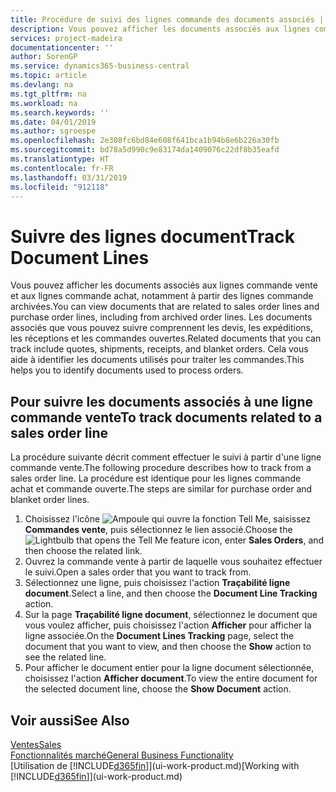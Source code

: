 ```yaml
---
title: Procédure de suivi des lignes commande des documents associés | Microsoft Docs
description: Vous pouvez afficher les documents associés aux lignes commande vente et aux lignes commande achat, notamment à partir des lignes commande archivées. Les documents associés que vous pouvez suivre comprennent les devis, les expéditions, les réceptions et les commandes ouvertes. Cela vous aide à identifier les documents utilisés pour traiter les commandes.
services: project-madeira
documentationcenter: ''
author: SorenGP
ms.service: dynamics365-business-central
ms.topic: article
ms.devlang: na
ms.tgt_pltfrm: na
ms.workload: na
ms.search.keywords: ''
ms.date: 04/01/2019
ms.author: sgroespe
ms.openlocfilehash: 2e308fc6bd84e608f641bca1b94b8e6b226a30fb
ms.sourcegitcommit: bd78a5d990c9e83174da1409076c22df8b35eafd
ms.translationtype: HT
ms.contentlocale: fr-FR
ms.lasthandoff: 03/31/2019
ms.locfileid: "912118"
---
```

# <a name="track-document-lines"></a><span data-ttu-id="616f4-105">Suivre des lignes document</span><span class="sxs-lookup"><span data-stu-id="616f4-105">Track Document Lines</span></span>
<span data-ttu-id="616f4-106">Vous pouvez afficher les documents associés aux lignes commande vente et aux lignes commande achat, notamment à partir des lignes commande archivées.</span><span class="sxs-lookup"><span data-stu-id="616f4-106">You can view documents that are related to sales order lines and purchase order lines, including from archived order lines.</span></span> <span data-ttu-id="616f4-107">Les documents associés que vous pouvez suivre comprennent les devis, les expéditions, les réceptions et les commandes ouvertes.</span><span class="sxs-lookup"><span data-stu-id="616f4-107">Related documents that you can track include quotes, shipments, receipts, and blanket orders.</span></span> <span data-ttu-id="616f4-108">Cela vous aide à identifier les documents utilisés pour traiter les commandes.</span><span class="sxs-lookup"><span data-stu-id="616f4-108">This helps you to identify documents used to process orders.</span></span>  

## <a name="to-track-documents-related-to-a-sales-order-line"></a><span data-ttu-id="616f4-109">Pour suivre les documents associés à une ligne commande vente</span><span class="sxs-lookup"><span data-stu-id="616f4-109">To track documents related to a sales order line</span></span>
<span data-ttu-id="616f4-110">La procédure suivante décrit comment effectuer le suivi à partir d'une ligne commande vente.</span><span class="sxs-lookup"><span data-stu-id="616f4-110">The following procedure describes how to track from a sales order line.</span></span> <span data-ttu-id="616f4-111">La procédure est identique pour les lignes commande achat et commande ouverte.</span><span class="sxs-lookup"><span data-stu-id="616f4-111">The steps are similar for purchase order and blanket order lines.</span></span>

1.  <span data-ttu-id="616f4-112">Choisissez l'icône ![Ampoule qui ouvre la fonction Tell Me](media/ui-search/search_small.png "Dites-moi ce que vous voulez faire"), saisissez **Commandes vente**, puis sélectionnez le lien associé.</span><span class="sxs-lookup"><span data-stu-id="616f4-112">Choose the ![Lightbulb that opens the Tell Me feature](media/ui-search/search_small.png "Tell me what you want to do") icon, enter **Sales Orders**, and then choose the related link.</span></span>  
2.  <span data-ttu-id="616f4-113">Ouvrez la commande vente à partir de laquelle vous souhaitez effectuer le suivi.</span><span class="sxs-lookup"><span data-stu-id="616f4-113">Open a sales order that you want to track from.</span></span>  
3.  <span data-ttu-id="616f4-114">Sélectionnez une ligne, puis choisissez l'action **Traçabilité ligne document**.</span><span class="sxs-lookup"><span data-stu-id="616f4-114">Select a line, and then choose the **Document Line Tracking** action.</span></span>
4. <span data-ttu-id="616f4-115">Sur la page **Traçabilité ligne document**, sélectionnez le document que vous voulez afficher, puis choisissez l'action **Afficher** pour afficher la ligne associée.</span><span class="sxs-lookup"><span data-stu-id="616f4-115">On the **Document Lines Tracking** page, select the document that you want to view, and then choose the **Show** action to see the related line.</span></span>
5. <span data-ttu-id="616f4-116">Pour afficher le document entier pour la ligne document sélectionnée, choisissez l'action **Afficher document**.</span><span class="sxs-lookup"><span data-stu-id="616f4-116">To view the entire document for the selected document line, choose the **Show Document** action.</span></span>

## <a name="see-also"></a><span data-ttu-id="616f4-117">Voir aussi</span><span class="sxs-lookup"><span data-stu-id="616f4-117">See Also</span></span>
[<span data-ttu-id="616f4-118">Ventes</span><span class="sxs-lookup"><span data-stu-id="616f4-118">Sales</span></span>](sales-manage-sales.md)  
[<span data-ttu-id="616f4-119">Fonctionnalités marché</span><span class="sxs-lookup"><span data-stu-id="616f4-119">General Business Functionality</span></span>](ui-across-business-areas.md)  
<span data-ttu-id="616f4-120">[Utilisation de [!INCLUDE[d365fin](includes/d365fin_md.md)]](ui-work-product.md)</span><span class="sxs-lookup"><span data-stu-id="616f4-120">[Working with [!INCLUDE[d365fin](includes/d365fin_md.md)]](ui-work-product.md)</span></span>
